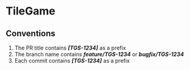 # TileGame

## Conventions
1) The PR title contains _**[TGS-1234]**_ as a prefix
2) The branch name contains **_feature/TGS-1234_** or **_bugfix/TGS-1234_**
3) Each commit contains _**[TGS-1234]**_ as a prefix

